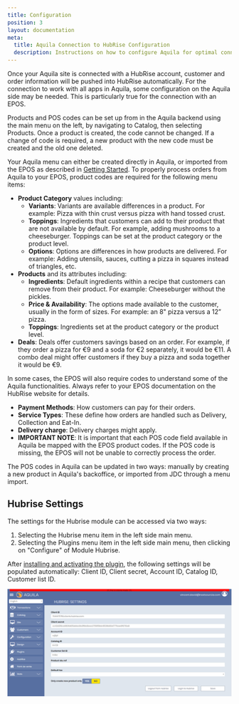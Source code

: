 ```yaml
---
title: Configuration
position: 3
layout: documentation
meta:
  title: Aquila Connection to HubRise Configuration
  description: Instructions on how to configure Aquila for optimal connection to HubRise and other platforms.
---
```


Once your Aquila site is connected with a HubRise account, customer and order information will be pushed into HubRise automatically. For the connection to work with all apps in Aquila, some configuration on the Aquila side may be needed. This is particularly true for the connection with an EPOS.

Products and POS codes can be set up from in the Aquila backend using the main menu on the left, by navigating to Catalog, then selecting Products. Once a product is created, the code cannot be changed. If a change of code is required, a new product with the new code must be created and the old one deleted.

Your Aquila menu can either be created directly in Aquila, or imported from the EPOS as described in [Getting Started](/apps/aquila/getting-started/). To properly process orders from Aquila to your EPOS, product codes are required for the following menu items:

- **Product Category** values including:
  - **Variants**: Variants are available differences in a product. For example: Pizza with thin crust versus pizza with hand tossed crust.
  - **Toppings**: Ingredients that customers can add to their product that are not available by default. For example, adding mushrooms to a cheeseburger. Toppings can be set at the product category or the product level.
  - **Options**: Options are differences in how products are delivered. For example: Adding utensils, sauces, cutting a pizza in squares instead of triangles, etc.
- **Products** and its attributes including:
  - **Ingredients**: Default ingredients within a recipe that customers can remove from their product. For example: Cheeseburger without the pickles.
  - **Price & Availability**: The options made available to the customer, usually in the form of sizes. For example: an 8" pizza versus a 12” pizza.
  - **Toppings**: Ingredients set at the product category or the product level.
- **Deals**: Deals offer customers savings based on an order. For example, if they order a pizza for €9 and a soda for €2 separately, it would be €11. A combo deal might offer customers if they buy a pizza and soda together it would be €9.

In some cases, the EPOS will also require codes to understand some of the Aquila functionalities. Always refer to your EPOS documentation on the HubRise website for details.

- **Payment Methods**: How customers can pay for their orders.
- **Service Types**: These define how orders are handled such as Delivery, Collection and Eat-In.
- **Delivery charge**: Delivery charges might apply.
- **IMPORTANT NOTE**: It is important that each POS code field available in Aquila be mapped with the EPOS product codes. If the POS code is missing, the EPOS will not be unable to correctly process the order.

The POS codes in Aquila can be updated in two ways: manually by creating a new product in Aquila's backoffice, or imported from JDC through a menu import.

## Hubrise Settings


The settings for the Hubrise module can be accessed via two ways:

1. Selecting the Hubrise menu item in the left side main menu.
2. Selecting the Plugins menu item in the left side main menu, then clicking on "Configure" of Module Hubrise.

After [installing and activating the plugin](/apps/aquila/getting-started/), the following settings will be populated automatically: Client ID, Client secret, Account ID, Catalog ID, Customer list ID.

![](../images/hubrise_settings.png)
